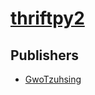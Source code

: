 # [thriftpy2](https://pypi.org/project/thriftpy2)



## Publishers
- [GwoTzuhsing](https://pypi.org/user/GwoTzuhsing)


